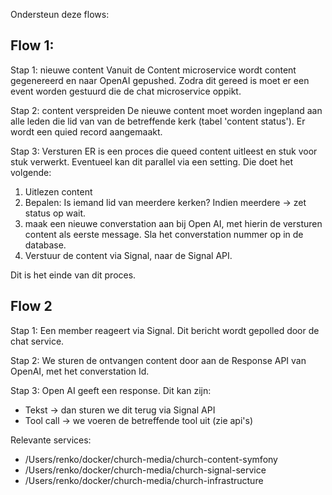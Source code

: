 Ondersteun deze flows:

## Flow 1:
Stap 1: nieuwe content
Vanuit de Content microservice wordt content gegenereerd en naar OpenAI gepushed. Zodra dit gereed is moet er een event worden gestuurd die de chat microservice oppikt.

Stap 2: content verspreiden
De nieuwe content moet worden ingepland aan alle leden die lid van van de betreffende kerk (tabel 'content status'). Er wordt een quied record aangemaakt.

Stap 3: Versturen
ER is een proces die queed content uitleest en stuk voor stuk verwerkt. Eventueel kan dit parallel via een setting. Die doet het volgende:
1. Uitlezen content
2. Bepalen: Is iemand lid van meerdere kerken? Indien meerdere -> zet status op wait.
3. maak een nieuwe converstation aan bij Open AI, met hierin de versturen content als eerste message. Sla het converstation nummer op in de database.
4. Verstuur de content via Signal, naar de Signal API.

Dit is het einde van dit proces.

## Flow 2
Stap 1:
Een member reageert via Signal. Dit bericht wordt gepolled door de chat service.

Stap 2:
We sturen de ontvangen content door aan de Response API van OpenAI, met het converstation Id.

Stap 3:
Open AI geeft een response. Dit kan zijn:
- Tekst -> dan sturen we dit terug via Signal API
- Tool call -> we voeren de betreffende tool uit (zie api's)

Relevante services:
- /Users/renko/docker/church-media/church-content-symfony
- /Users/renko/docker/church-media/church-signal-service
- /Users/renko/docker/church-media/church-infrastructure
